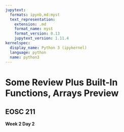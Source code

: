 ```yaml
---
jupytext:
  formats: ipynb,md:myst
  text_representation:
    extension: .md
    format_name: myst
    format_version: 0.13
    jupytext_version: 1.11.4
kernelspec:
  display_name: Python 3 (ipykernel)
  language: python
  name: python3
---
```


# Some Review Plus Built-In Functions, Arrays Preview

## EOSC 211

**Week 2 Day 2**

```{code-cell} ipython3

```

```{code-cell} ipython3

```
